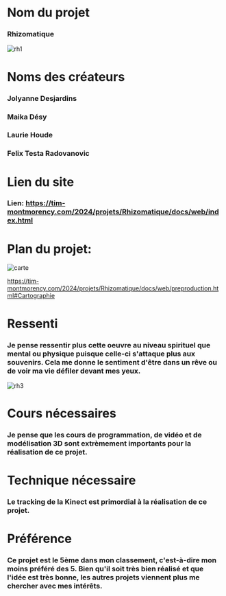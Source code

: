 # Nom du projet
### Rhizomatique

![rh1](https://github.com/mathieuwillett/h24-v11_inspirations_willett/assets/143769896/c75b78af-b7be-4b04-8493-1c74f20c81bd)

# Noms des créateurs

### Jolyanne Desjardins
### Maika Désy
### Laurie Houde
### Felix Testa Radovanovic

# Lien du site

### Lien: https://tim-montmorency.com/2024/projets/Rhizomatique/docs/web/index.html

# Plan du projet: 
![carte](https://github.com/mathieuwillett/h24-v11_inspirations_willett/assets/143769896/2e752fcb-fc2c-4241-8a44-81561f5a1a7b)

https://tim-montmorency.com/2024/projets/Rhizomatique/docs/web/preproduction.html#Cartographie

# Ressenti

### Je pense ressentir plus cette oeuvre au niveau spirituel que mental ou physique puisque celle-ci s'attaque plus aux souvenirs. Cela me donne le sentiment d'être dans un rêve ou de voir ma vie défiler devant mes yeux.

![rh3](https://github.com/mathieuwillett/h24-v11_inspirations_willett/assets/143769896/866790de-23f8-47c4-b1ec-70bfffb8594a)

# Cours nécessaires

### Je pense que les cours de programmation, de vidéo et de modélisation 3D sont extrèmement importants pour la réalisation de ce projet.

# Technique nécessaire

### Le tracking de la Kinect est primordial à la réalisation de ce projet.

# Préférence

### Ce projet est le 5ème dans mon classement, c'est-à-dire mon moins préféré des 5. Bien qu'il soit très bien réalisé et que l'idée est très bonne, les autres projets viennent plus me chercher avec mes intérêts.
